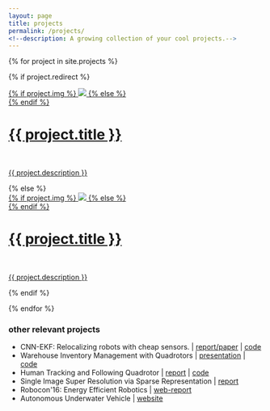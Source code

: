 ```yaml
---
layout: page
title: projects
permalink: /projects/
<!--description: A growing collection of your cool projects.-->
---
```


{% for project in site.projects %}

{% if project.redirect %}
<div class="project">
    <div class="thumbnail">
        <a href="{{ project.redirect }}" target="_blank">
        {% if project.img %}
        <img class="thumbnail" src="{{ project.img | prepend: site.baseurl | prepend: site.url }}"/>
        {% else %}
        <div class="thumbnail blankbox"></div>
        {% endif %}    
        <span>
            <h1>{{ project.title }}</h1>
            <br/>
            <p>{{ project.description }}</p>
        </span>
        </a>
    </div>
</div>
{% else %}

<div class="project ">
    <div class="thumbnail">
        <a href="{{ project.url | prepend: site.baseurl | prepend: site.url }}">
        {% if project.img %}
        <img class="thumbnail" src="{{ project.img | prepend: site.baseurl | prepend: site.url }}"/>
        {% else %}
        <div class="thumbnail blankbox"></div>
        {% endif %}    
        <span>
            <h1>{{ project.title }}</h1>
            <br/>
            <p>{{ project.description }}</p>
        </span>
        </a>
    </div>
</div>

{% endif %}

{% endfor %}

### other relevant projects

* CNN-EKF: Relocalizing robots with cheap sensors. \| [report/paper]() \| [code]()
* Warehouse Inventory Management with Quadrotors \| [presentation](/assets/docs/wic.pdf) \| [code](https://github.com/harshsinh/warehouse-quad)
* Human Tracking and Following Quadrotor \| [report](/assets/docs/ae640a-report.pdf) \| [code](https://github.com/harshsinh/follow-quad)
* Single Image Super Resolution via Sparse Representation \| [report](/assets/docs/ee698k-report.pdf)
* Robocon'16: Energy Efficient Robotics \| [web-report](http://students.iitk.ac.in/robocon/docs/doku.php)
* Autonomous Underwater Vehicle \| [website](www.auviitk.com)